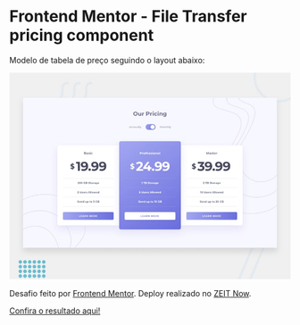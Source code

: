 # Frontend Mentor - File Transfer pricing component

Modelo de tabela de preço seguindo o layout abaixo:

![Design preview for the File Transfer pricing component coding challenge](./design/desktop-preview.jpg)

Desafio feito por [Frontend Mentor](https://www.frontendmentor.io). Deploy realizado no [ZEIT Now](https://zeit.co).

[Confira o resultado aqui!](https://pricing.now.sh)